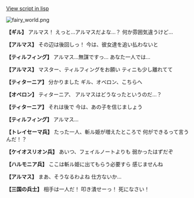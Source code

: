 [View script in lisp](../scripts/110140531.txt)

![fairy_world.png](../images/backgrounds/fairy_world.png)

**【ギル】**
アルマス！
えっと…アルマスだよな…？
何か雰囲気違うけど…

**【アルマス】**
その辺は後回しっ！
今は、彼女達を追い払わないと

**【ティルフィング】**
アルマス…無謀ですっ…
あなた一人では…

**【アルマス】**
マスター、ティルフィングをお願い
ティニも少し離れてて

**【ティターニア】**
分かりました
ギル、オベロン、こちらへ

**【オベロン】**
ティターニア、
アルマスはどうなったというのだ…？

**【ティターニア】**
それは後で
今は、あの子を信じましょう

**【ティルフィング】**
アルマス…

**【トレイセーマ兵】**
たった一人、斬ル姫が増えたところで
何ができるって言うんだ！？

**【ケイオスリオン兵】**
あいつ、フェイルノートよりも
弱かったはずだぞ

**【ハルモニア兵】**
ここは斬ル姫に出てもらう必要すら
感じませんね

**【アルマス】**
まあ、そうなるわよね
仕方ないか…

**【三国の兵士】**
相手は一人だ！
叩き潰せーっ！
死になさい！